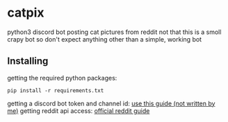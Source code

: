 # catpix
python3 discord bot posting cat pictures from reddit
not that this is a smoll crapy bot so don't expect anything other than a simple, working bot
## Installing
getting the required python packages:
```
pip install -r requirements.txt
```
getting a discord bot token and channel id:
[use this guide (not written by me)](https://github.com/Chikachi/DiscordIntegration/wiki/How-to-get-a-token-and-channel-ID-for-Discord)
getting reddit api access:
[official reddit guide](https://github.com/reddit-archive/reddit/wiki/OAuth2)
